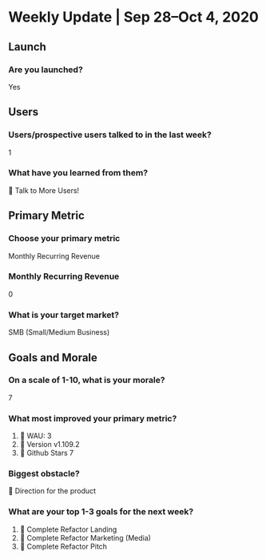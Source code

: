 # Weekly Update | Sep 28–Oct 4, 2020

## Launch

### Are you launched?

Yes

## Users

### Users/prospective users talked to in the last week?

1

### What have you learned from them?

🦄 Talk to More Users!

## Primary Metric

### Choose your primary metric

Monthly Recurring Revenue

### Monthly Recurring Revenue

0

### What is your target market?

SMB (Small/Medium Business)

## Goals and Morale

### On a scale of 1-10, what is your morale?

7

### What most improved your primary metric?

1. 🌈 WAU: 3
2. 🚀 Version v1.109.2
3. 🚗 Github Stars 7

### Biggest obstacle?

🚀 Direction for the product

### What are your top 1-3 goals for the next week?

1. 🌈 Complete Refactor Landing
2. 💅 Complete Refactor Marketing (Media)
3. 👤 Complete Refactor Pitch
